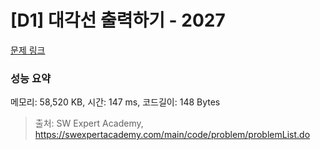 # [D1] 대각선 출력하기 - 2027 

[문제 링크](https://swexpertacademy.com/main/code/problem/problemDetail.do?contestProbId=AV5QFuZ6As0DFAUq) 

### 성능 요약

메모리: 58,520 KB, 시간: 147 ms, 코드길이: 148 Bytes



> 출처: SW Expert Academy, https://swexpertacademy.com/main/code/problem/problemList.do